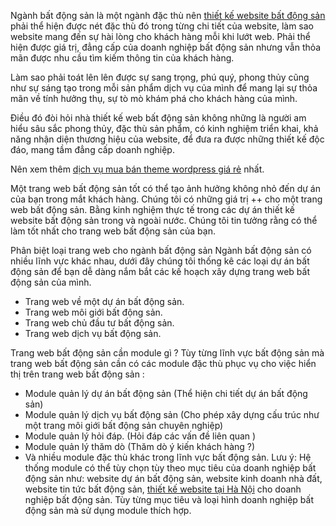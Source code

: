 Ngành bất động sản là một ngành đặc thù nên <a href="https://baonguyenblog.com/thiet-ke-website-bat-dong-san">thiết kế website bất động sản</a> phải thể hiện được nét đặc thù đó trong từng chi tiết của website, làm sao website mang đến sự hài lòng cho khách hàng mỗi khi lướt web. Phải thể hiện được giá trị, đẳng cấp của doanh nghiệp bất động sản nhưng vẫn thỏa mãn được nhu cầu tìm kiếm thông tin của khách hàng.

Làm sao phải toát lên lên được sự sang trọng, phú quý, phong thủy cũng như sự sáng tạo trong mỗi sản phẩm dịch vụ của mình để mang lại sự thỏa mãn về tính hưởng thụ, sự tò mò khám phá cho khách hàng của mình.

Điều đó đòi hỏi nhà thiết kế web bất động sản không những là người am hiểu sâu sắc phong thủy, đặc thù sản phẩm, có kinh nghiệm triển khai, khả năng nhận diện thương hiệu của website, để đưa ra được những thiết kế độc đáo, mang tầm đẳng cấp doanh nghiệp.

Nên xem thêm <a href="https://baonguyenblog.com/mua-ban-theme-wordpress-ban-quyen.html">dịch vụ mua bán theme wordpress giá rẻ</a> nhất.

Một trang web bất động sản tốt có thể tạo ảnh hưởng không nhỏ đến dự án của bạn trong mắt khách hàng. Chúng tôi có những giá trị ++ cho một trang web bất động sản. Bằng kinh nghiệm thực tế trong các dự án thiết kế website bất động sản trong và ngoài nước. Chúng tôi tin tưởng rằng có thể làm tốt nhất cho trang web bất động sản của bạn.

Phân biệt loại trang web cho ngành bất động sản
Ngành bất động sản có nhiều lĩnh vực khác nhau, dưới đây chúng tôi thống kê các loại dự án bất động sản để bạn dễ dàng nắm bắt các kế hoạch xây dựng trang web bất động sản của mình.
- Trang web về một dự án bất động sản.
- Trang web môi giới bất động sản.
- Trang web chủ đầu tư bất động sản.
- Trang web dịch vụ bất động sản.

Trang web bất động sản cần module gì ?
Tùy từng lĩnh vực bất động sản mà trang web bất động sản cần có các module đặc thù phục vụ cho việc hiển thị trên trang web bất động sản :
- Module quản lý dự án bất động sản (Thể hiện chi tiết dự án bất động sản)
- Module quản lý dịch vụ bất động sản (Cho phép xây dựng cấu trúc như một trang môi giới bất động sản chuyên nghiệp)
- Module quản lý hỏi đáp. (Hỏi đáp các vấn đề liên quan )
- Module quản lý thăm dò (Thăm dò ý kiến khách hàng ?)
- Và nhiều module đặc thù khác trong lĩnh vực bất động sản.
Lưu ý: Hệ thống module có thể tùy chọn tùy theo mục tiêu của doanh nghiệp bất động sản như: website dự án bất động sản, website kinh doanh nhà đất, website tin tức bất động sản, <a href="https://baonguyenblog.com/thiet-ke-website-gia-re">thiết kế website tại Hà Nội</a> cho doanh nghiệp bất động sản. Tùy từng mục tiêu và loại hình doanh nghiệp bất động sản mà sử dụng module thích hợp.
